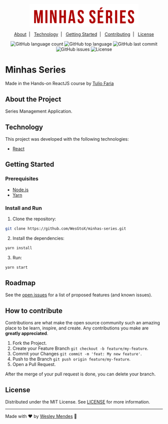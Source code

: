 <p align="center">
   <a href="https://github.com/WesGtoX/minhas-series">
     <img src="src/img/logo.png" alt="Minhas Series" title="Minhas Series" width="350">
   </a>
</p>

<p align="center">
  <a href="#about-the-project">About</a>&nbsp;&nbsp;|&nbsp;&nbsp;
  <a href="#technology">Technology</a>&nbsp;&nbsp;|&nbsp;&nbsp;
  <a href="#getting-started">Getting Started</a>&nbsp;&nbsp;|&nbsp;&nbsp;
  <a href="#how-to-contribute">Contributing</a>&nbsp;&nbsp;|&nbsp;&nbsp;
  <a href="#license">License</a>
</p>

<p align="center">
  <img alt="GitHub language count" src="https://img.shields.io/github/languages/count/wesgtox/minhas-series?style=plastic" />
  <img alt="GitHub top language" src="https://img.shields.io/github/languages/top/wesgtox/minhas-series?style=plastic" />
  <img alt="GitHub last commit" src="https://img.shields.io/github/last-commit/wesgtox/minhas-series?style=plastic" />
  <img alt="GitHub issues" src="https://img.shields.io/github/issues/wesgtox/minhas-series?style=plastic" />
  <img alt="License" src="https://img.shields.io/github/license/wesgtox/minhas-series?style=plastic" />
</p>


# Minhas Series

Made in the Hands-on ReactJS course by [Tulio Faria](https://github.com/tuliofaria)


## About the Project

Series Management Application.


## Technology 

This project was developed with the following technologies:

- [React](https://pt-br.reactjs.org/)


## Getting Started

### Prerequisites

- [Node.js](https://nodejs.org/en/download/)
- [Yarn](https://classic.yarnpkg.com/en/docs/install/)

### Install and Run

1. Clone the repository:
```bash
git clone https://github.com/WesGtoX/minhas-series.git
```
2. Install the dependencies:
```bash
yarn install
```
3. Run:
```bash
yarn start
```


## Roadmap

See the [open issues](https://github.com/WesGtoX/minhas-series/issues) for a list of proposed features (and known issues).


## How to contribute

Contributions are what make the open source community such an amazing place to be learn, inspire, and create. Any contributions you make are **greatly appreciated**.

1. Fork the Project.
2. Create your Feature Branch `git checkout -b feature/my-feature`.  
3. Commit your Changes `git commit -m 'feat: My new feature'`.  
4. Push to the Branch `git push origin feature/my-feature`.  
5. Open a Pull Request.  

After the merge of your pull request is done, you can delete your branch.  


## License

Distributed under the MIT License. See [LICENSE](LICENSE.md) for more information.

---

Made with ♥ by [Wesley Mendes](https://wesleymendes.com.br/) :wave:
